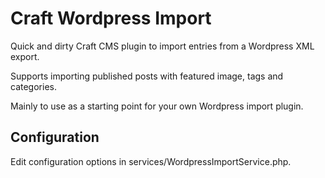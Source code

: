 # Craft Wordpress Import

Quick and dirty Craft CMS plugin to import entries from a Wordpress XML export.

Supports importing published posts with featured image, tags and categories.

Mainly to use as a starting point for your own Wordpress import plugin.


## Configuration

Edit configuration options in services/WordpressImportService.php.